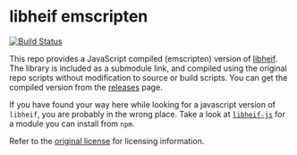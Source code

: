 # libheif emscripten

[![Build Status](https://travis-ci.com/catdad-experiments/libheif-emscripten.svg?branch=master)](https://travis-ci.com/catdad-experiments/libheif-emscripten)

This repo provides a JavaScript compiled (emscripten) version of [libheif](https://github.com/strukturag/libheif). The library is included as a submodule link, and compiled using the original repo scripts without modification to source or build scripts. You can get the compiled version from the [releases](https://github.com/catdad-experiments/libheif-emscripten/releases) page.

If you have found your way here while looking for a javascript version of `libheif`, you are probably in the wrong place. Take a look at [`libheif-js`](https://github.com/catdad-experiments/libheif-js) for a module you can install from `npm`.

Refer to the [original license](https://github.com/strukturag/libheif#license) for licensing information.
